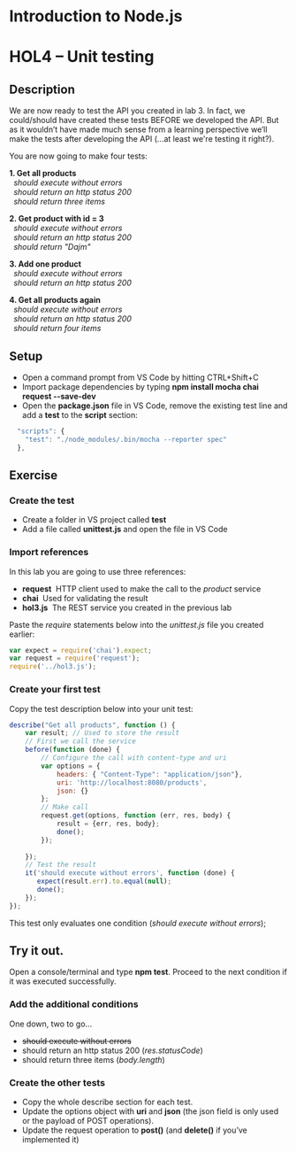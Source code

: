 # Introduction to Node.js
# HOL4 – Unit testing
## Description
We are now ready to test the API you created in lab 3. In fact, we could/should have created these tests BEFORE we developed the API. But as it wouldn’t have made much sense from a learning perspective we’ll make the tests after developing the API (...at least we're testing it right?).

You are now going to make four tests: 

**1. Get all products**  
&nbsp;&nbsp;*should execute without errors*  
&nbsp;&nbsp;*should return an http status 200*  
&nbsp;&nbsp;*should return three items*  

**2. Get product with id = 3**  
&nbsp;&nbsp;*should execute without errors*  
&nbsp;&nbsp;*should return an http status 200*  
&nbsp;&nbsp;*should return "Dajm"*  

**3. Add one product**  
&nbsp;&nbsp;*should execute without errors*  
&nbsp;&nbsp;*should return an http status 200*  

**4. Get all products again**  
&nbsp;&nbsp;*should execute without errors*  
&nbsp;&nbsp;*should return an http status 200*  
&nbsp;&nbsp;*should return four items*  

## Setup
* Open a command prompt from VS Code by hitting CTRL+Shift+C
* Import package dependencies by typing **npm install mocha chai request --save-dev**
* Open the **package.json** file in VS Code, remove the existing test line and add a **test** to the **script** section:
```js
  "scripts": {
    "test": "./node_modules/.bin/mocha --reporter spec" 
  },
```

## Exercise
### Create the test
* Create a folder in VS project called **test**
* Add a file called **unittest.js** and open the file in VS Code

### Import references
In this lab you are going to use three references:
* **request**&nbsp;&nbsp;HTTP client used to make the call to the *product* service
* **chai**&nbsp;&nbsp;Used for validating the result
* **hol3.js**&nbsp;&nbsp;The REST service you created in the previous lab 

Paste the *require* statements below into the *unittest.js* file you created earlier: 
```js
var expect = require('chai').expect;
var request = require('request');
require('../hol3.js');
```

### Create your first test
Copy the test description below into your unit test:
```js
describe("Get all products", function () {
    var result; // Used to store the result
    // First we call the service
    before(function (done) {
        // Configure the call with content-type and uri
        var options = {
            headers: { "Content-Type": "application/json"},
            uri: 'http://localhost:8080/products',
            json: {}
        };
        // Make call
        request.get(options, function (err, res, body) {
            result = {err, res, body};
            done();
        });
        
    });
    // Test the result
    it('should execute without errors', function (done) {
       expect(result.err).to.equal(null);
       done();
    });
});
```
This test only evaluates one condition (*should execute without errors*);

## Try it out.
Open a console/terminal and type **npm test**. Proceed to the next condition if it was executed successfully.

### Add the additional conditions
One down, two to go...

* ~~should execute without errors~~
* should return an http status 200 (*res.statusCode*)
* should return three items (*body.length*)

### Create the other tests
* Copy the whole describe section for each test. 
* Update the options object with **uri** and **json** (the json field is only used or the payload of POST operations).
* Update the request operation to **post()** (and **delete()** if you’ve implemented it) 
